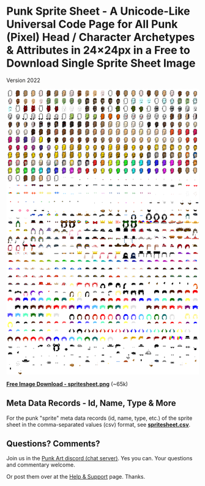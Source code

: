 
# Punk Sprite Sheet - A Unicode-Like Universal Code Page for All Punk (Pixel) Head / Character Archetypes & Attributes in 24×24px in a Free to Download Single Sprite Sheet Image



Version 2022

![](spritesheet.png)

[**Free Image Download - spritesheet.png**](https://github.com/openpunkart/punks.spritesheet/raw/master/spritesheet.png) (~65k)



## Meta Data Records - Id, Name, Type & More

For the punk "sprite" meta data records (id, name, type, etc.)
of the sprite sheet
in the comma-separated values (csv) format, see
[**spritesheet.csv**](spritesheet.csv).





## Questions? Comments?

Join us in the [Punk Art discord (chat server)](https://discord.gg/FE3HeXNKRa). Yes you can.
Your questions and commentary welcome.

Or post them over at the [Help & Support](https://github.com/geraldb/help) page. Thanks.

